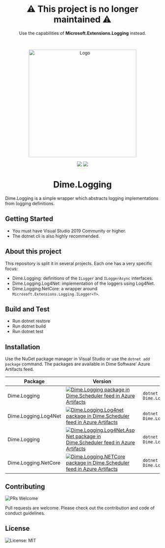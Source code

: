 <div align="center">
  <h1>⚠️ This project is no longer maintained ⚠️</h1>
  <p>Use the capabilities of <b>Microsoft.Extensions.Logging</b> instead.</p>
</div>

<br/> 
<p align="center"><img src="assets/collect.svg?raw=true" width="350" alt="Logo"></p>

<div align="center">
<img src="https://img.shields.io/badge/PRs-welcome-brightgreen.svg?style=flat-square" /> 
<img src="https://img.shields.io/badge/License-MIT-brightgreen.svg?style=flat-square" />
</div>

<h1 align="center"> Dime.Logging</h1>

Dime.Logging is a simple wrapper which abstracts logging implementations from logging definitions.

## Getting Started

- You must have Visual Studio 2019 Community or higher.
- The dotnet cli is also highly recommended.

## About this project

This repository is split it in several projects. Each one has a very specific focus:

- Dime.Logging: definitions of the `ILogger` and `ILoggerAsync` interfaces.
- Dime.Logging.Log4Net: implementation of the loggers using Log4Net.
- Dime.Logging.NetCore: a wrapper around `Microsoft.Extensions.Logging.ILogger<T>`.

## Build and Test

- Run dotnet restore
- Run dotnet build
- Run dotnet test

## Installation

Use the NuGet package manager in Visual Studio or use the `dotnet add package` command. The packages are available in Dime Software' Azure Artifacts feed.

| Package | Version | Install |
| --- | --- | --- |
| Dime.Logging |[![Dime.Logging package in Dime.Scheduler feed in Azure Artifacts](https://feeds.dev.azure.com/dimesoftware/_apis/public/Packaging/Feeds/a7b896fd-9cd8-4291-afe1-f223483d87f0/Packages/f0c88f38-3fe8-447f-9050-fc70b66c670f/Badge)](https://dev.azure.com/dimesoftware/Dime.Scheduler%20V2/_packaging?_a=package&feed=a7b896fd-9cd8-4291-afe1-f223483d87f0&package=f0c88f38-3fe8-447f-9050-fc70b66c670f&preferRelease=true) | `dotnet add package Dime.Logging` |
| Dime.Logging.Log4Net | [![Dime.Logging.Log4net package in Dime.Scheduler feed in Azure Artifacts](https://feeds.dev.azure.com/dimesoftware/_apis/public/Packaging/Feeds/a7b896fd-9cd8-4291-afe1-f223483d87f0/Packages/8537b9ca-c5c6-4401-a4b6-d6c66b14a72b/Badge)](https://dev.azure.com/dimesoftware/Dime.Scheduler%20V2/_packaging?_a=package&feed=a7b896fd-9cd8-4291-afe1-f223483d87f0&package=8537b9ca-c5c6-4401-a4b6-d6c66b14a72b&preferRelease=true)| `dotnet add package Dime.Logging.Log4Net` |
| Dime.Logging | [![Dime.Logging.Log4Net.AspNet package in Dime.Scheduler feed in Azure Artifacts](https://feeds.dev.azure.com/dimesoftware/_apis/public/Packaging/Feeds/a7b896fd-9cd8-4291-afe1-f223483d87f0/Packages/b12f01c2-e982-483a-80a2-3970adfc1859/Badge)](https://dev.azure.com/dimesoftware/Dime.Scheduler%20V2/_packaging?_a=package&feed=a7b896fd-9cd8-4291-afe1-f223483d87f0&package=b12f01c2-e982-483a-80a2-3970adfc1859&preferRelease=true) | `dotnet add package Dime.Logging.Log4Net.AspNet` |
| Dime.Logging.NetCore | [![Dime.Logging.NETCore package in Dime.Scheduler feed in Azure Artifacts](https://feeds.dev.azure.com/dimesoftware/_apis/public/Packaging/Feeds/Dime.Scheduler/Packages/bce2e139-09be-4286-8eb2-208eccc6d8dd/Badge)](https://dev.azure.com/dimesoftware/Dime.Scheduler%20V2/_artifacts/feed/Dime.Scheduler/NuGet/Dime.Logging.NETCore/1.0.0) | `dotnet add package Dime.Logging.NetCore` |

## Contributing

![PRs Welcome](https://img.shields.io/badge/PRs-welcome-brightgreen.svg?style=flat-square)

Pull requests are welcome. Please check out the contribution and code of conduct guidelines.

## License

![License: MIT](https://img.shields.io/badge/License-MIT-brightgreen.svg?style=flat-square)
